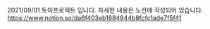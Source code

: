 2021/09/01
토이프로젝트 입니다.
자세한 내용은 노션에 작성되어 있습니다. https://www.notion.so/da6f403eb1684944b8fcfc1ade7f5f41 

